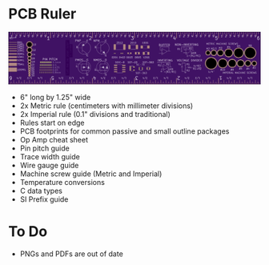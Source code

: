 # PCB Ruler
![Front](https://github.com/mprosk/ruler/blob/master/front.png)
- 6" long by 1.25" wide
- 2x Metric rule (centimeters with millimeter divisions)
- 2x Imperial rule (0.1" divisions and traditional)
- Rules start on edge
- PCB footprints for common passive and small outline packages
- Op Amp cheat sheet
- Pin pitch guide
- Trace width guide
- Wire gauge guide
- Machine screw guide (Metric and Imperial)
- Temperature conversions
- C data types
- SI Prefix guide 

# To Do
- PNGs and PDFs are out of date
